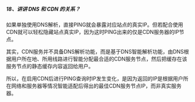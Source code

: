 ##### 18、讲讲 DNS 和 CDN 的关系？
如果单独使用DNS解析，直接PING就会暴露对应站点的真实IP。但若配合使用CDN就可以轻松隐藏站点真实IP，因为这时PING出来的仅是CDN服务器的IP节点。

其实，CDN服务并不具备DNS解析功能，而是基于DNS智能解析功能，由DNS根据用户所在地、所用线路进行智能分配最合适的CDN服务节点，然后把缓存在该服务节点的静态缓存内容返回给用户。

所以，在启用CDN后进行PING查询时IP发生变化，是因为返回的IP是根据用户所在网络和服务器等情况智能适配后得出的最佳CDN服务节点IP，而非真实服务器。